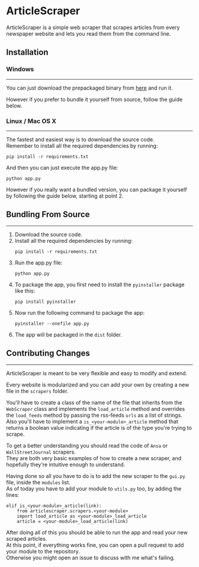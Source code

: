 # ArticleScraper

ArticleScraper is a simple web scraper that scrapes articles from every newspaper website and lets you read them from the command line.

## Installation

### Windows
-----------

You can just download the prepackaged binary from [here](https://github.com/giulianbiolo/ArticleScraper/releases) and run it.  

However if you prefer to bundle it yourself from source, follow the guide below.

### Linux / Mac OS X
--------------------

The fastest and easiest way is to download the source code.  
Remember to install all the required dependencies by running:  
```
pip install -r requirements.txt
```

And then you can just execute the app.py file:  
```
python app.py
```

However if you really want a bundled version, you can package it yourself by following the guide below, starting at point 2.

## Bundling From Source
-----------------------

1. Download the source code.
2. Install all the required dependencies by running:
    ```
    pip install -r requirements.txt
    ```
3. Run the app.py file:
    ```
    python app.py
    ```
4. To package the app, you first need to install the `pyinstaller` package like this:  
    ```
    pip install pyinstaller
    ```
5. Now run the following command to package the app:
    ```
    pyinstaller --onefile app.py
    ```
6. The app will be packaged in the `dist` folder.

## Contributing Changes
-----------------------

ArticleScraper is meant to be very flexible and easy to modify and extend.  

Every website is modularized and you can add your own by creating a new file in the `scrapers` folder.  

You'll have to create a class of the name of the file that inherits from the `WebScraper` class and implements the `load_article` method and overrides the `load_feeds` method by passing the rss-feeds `urls` as a list of strings.  
Also you'll have to implement a `is_<your-module>_article` method that returns a boolean value indicating if the article is of the type you're trying to scrape.

To get a better understanding you should read the code of `Ansa` or `WallStreetJournal` scrapers.  
They are both very basic examples of how to create a new scraper, and hopefully they're intuitive enough to understand.  

Having done so all you have to do is to add the new scraper to the `gui.py` file, inside the `modules` list.  
As of today you have to add your module to `utils.py` too, by adding the lines:  
```
elif is_<your-module>_article(link):
    from articlescraper.scrapers.<your-module>
    import load_article as <your-module>_load_article
    article = <your-module>_load_article(link)
```

After doing all of this you should be able to run the app and read your new scraped articles.  
At this point, if everything works fine, you can open a pull request to add your module to the repository.  
Otherwise you might open an issue to discuss with me what's failing.  
